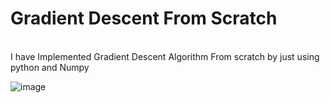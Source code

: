 # Gradient Descent From Scratch
<br>
I have Implemented Gradient Descent Algorithm From scratch by just using python and Numpy 
<br>

![image](https://github.com/user-attachments/assets/c14fee1e-8326-4c3e-8156-971072c63085)
